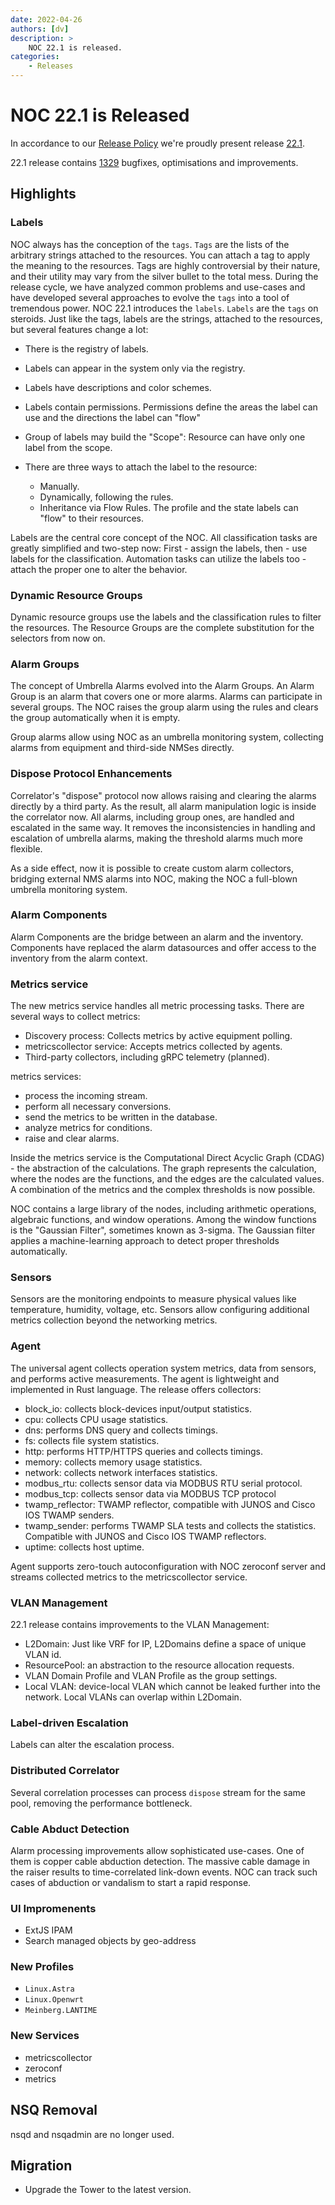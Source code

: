 ```yaml
---
date: 2022-04-26
authors: [dv]
description: >
    NOC 22.1 is released.
categories:
    - Releases
---
```

# NOC 22.1 is Released

In accordance to our [Release Policy](../../release-policy/index.md)
we're proudly present release [22.1](https://code.getnoc.com/noc/noc/tags/22.1).

22.1 release contains [1329](https://code.getnoc.com/noc/noc/merge_requests?scope=all&state=merged&milestone_title=22.1) bugfixes, optimisations and improvements.
<!-- more -->
## Highlights

### Labels

NOC always has the conception of the `tags`. `Tags` are the lists of the
arbitrary strings attached to the resources. You can attach a tag to apply
the meaning  to the resources. Tags are highly controversial by their nature,
and their utility may vary from the silver bullet to the total mess.
During the release cycle, we have analyzed common problems and use-cases
and have developed several approaches to evolve the `tags` into a tool of
tremendous power. NOC 22.1 introduces the `labels`. `Labels` are the `tags`
on steroids. Just like the tags, labels are the strings, attached to the resources,
but several features change a lot:

* There is the registry of labels.
* Labels can appear in the system only via the registry.
* Labels have descriptions and color schemes.
* Labels contain permissions. Permissions define the areas the label can use
  and the directions the label can "flow"
* Group of labels may build the "Scope": Resource can have only one label from the scope.
* There are three ways to attach the label to the resource:
  
  * Manually.
  * Dynamically, following the rules.
  * Inheritance via Flow Rules. The profile and the state labels can "flow"
    to their resources.

Labels are the central core concept of the NOC. All classification tasks are
greatly simplified and two-step now: First - assign the labels, 
then - use labels for the classification.
Automation tasks can utilize the labels too - attach the proper one to alter the behavior.

### Dynamic Resource Groups

Dynamic resource groups use the labels and the classification rules to filter
the resources. The Resource Groups are the complete substitution for the
selectors from now on.

### Alarm Groups

The concept of Umbrella Alarms evolved into the Alarm Groups. An Alarm Group is an alarm that
covers one or more alarms. Alarms can participate in several groups. The NOC raises the group
alarm using the rules and clears the group automatically when it is empty.

Group alarms allow using NOC as an umbrella monitoring system, collecting alarms
from equipment and third-side NMSes directly.

### Dispose Protocol Enhancements

Correlator's "dispose" protocol now allows raising and clearing 
the alarms directly by a third party. As the result, all alarm manipulation 
logic is inside the correlator now. All alarms, including group ones, 
are handled and escalated in the same way. It removes the inconsistencies 
in handling and escalation of umbrella alarms, making the 
threshold alarms much more flexible.

As a side effect, now it is possible to create custom alarm collectors,
bridging external NMS alarms into NOC, making the NOC a full-blown
umbrella monitoring system.

### Alarm Components

Alarm Components are the bridge between an alarm and the inventory.
Components have replaced the alarm datasources and offer access
to the inventory from the alarm context.

### Metrics service

The new metrics service handles all metric processing tasks. 
There are several ways to collect metrics:

* Discovery process: Collects metrics by active equipment polling.
* metricscollector service: Accepts metrics collected by agents.
* Third-party collectors, including gRPC telemetry (planned).

metrics services:

* process the incoming stream.
* perform all necessary conversions.
* send the metrics to be written in the database.
* analyze metrics for conditions.
* raise and clear alarms.

Inside the metrics service is the Computational Direct Acyclic Graph (CDAG) -
the abstraction of the calculations. The graph represents the calculation,
where the nodes are the functions, and the edges are the calculated values.
A combination of the metrics and the complex thresholds is now possible.

NOC contains a large library of the nodes, including arithmetic operations,
algebraic functions, and window operations. Among the window functions 
is the "Gaussian Filter", sometimes known as 3-sigma. The Gaussian filter 
applies a machine-learning approach to detect proper thresholds automatically.

### Sensors

Sensors are the monitoring endpoints to measure physical values like temperature, humidity, voltage, etc. Sensors allow configuring additional
metrics collection beyond the networking metrics.

### Agent

The universal agent collects operation system metrics, data from sensors, 
and performs active measurements. The agent is lightweight and implemented 
in Rust language. The release offers collectors:

* block_io: collects block-devices input/output statistics.
* cpu: collects CPU usage statistics.
* dns: performs DNS query and collects timings.
* fs: collects file system statistics.
* http: performs HTTP/HTTPS queries  and collects timings.
* memory: collects memory usage statistics.
* network: collects network interfaces statistics.
* modbus_rtu: collects sensor data via MODBUS RTU serial protocol.
* modbus_tcp: collects sensor data via MODBUS TCP protocol
* twamp_reflector: TWAMP reflector, compatible with JUNOS and
   Cisco IOS TWAMP senders.
* twamp_sender: performs TWAMP SLA tests and collects the statistics.
  Compatible with JUNOS and Cisco IOS TWAMP reflectors.
* uptime: collects host uptime.

Agent supports zero-touch autoconfiguration with NOC zeroconf server and streams 
collected metrics to the metricscollector service.

### VLAN Management

22.1 release contains improvements to the VLAN Management:

* L2Domain: Just like VRF for IP, L2Domains define a space of unique VLAN id.
* ResourcePool: an abstraction to the resource allocation requests.
* VLAN Domain Profile and VLAN Profile as the group settings.
* Local VLAN: device-local VLAN which cannot be leaked further into the network.
  Local VLANs can overlap within L2Domain.

### Label-driven Escalation

Labels can alter the escalation process.

### Distributed Correlator

Several correlation processes can process `dispose` stream for the same pool,
removing the performance bottleneck.

### Cable Abduct Detection

Alarm processing improvements allow sophisticated use-cases.
One of them is copper cable abduction detection. The massive cable damage 
in the raiser results to time-correlated link-down events.
NOC can track such cases of abduction or vandalism to start a rapid response.

### UI Impromenents

* ExtJS IPAM
* Search managed objects by geo-address

### New Profiles

* `Linux.Astra`
* `Linux.Openwrt`
* `Meinberg.LANTIME`

### New Services

* metricscollector
* zeroconf
* metrics

## NSQ Removal

nsqd and nsqadmin are no longer used.

## Migration

* Upgrade the Tower to the latest version.
